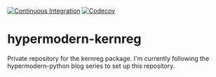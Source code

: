 [![Continuous Integration](https://github.com/segsell/hypermodern-kernreg/workflows/Continuous+Integration/badge.svg)](https://github.com/segsell/hypermodern-kernreg/actions?workflow=%3A"Continuous+Integration")
[![Codecov](https://codecov.io/gh/segsell/hypermodern-kernreg/branch/main/graph/badge.svg)](https://codecov.io/gh/segsell/hypermodern-kernreg)

# hypermodern-kernreg
Private repository for the kernreg package. I'm currently following the hypermodern-python blog series to set up this repository.
